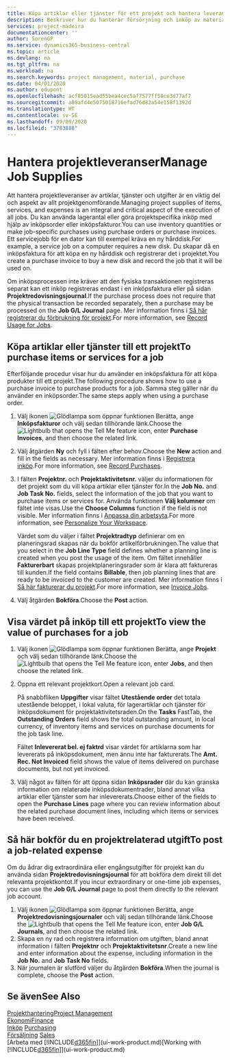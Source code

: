 ```yaml
---
title: Köpa artiklar eller tjänster för ett projekt och hantera leveranser | Microsoft Docs
description: Beskriver hur du hanterar försörjning och inköp av material och tjänster för projekt.
services: project-madeira
documentationcenter: ''
author: SorenGP
ms.service: dynamics365-business-central
ms.topic: article
ms.devlang: na
ms.tgt_pltfrm: na
ms.workload: na
ms.search.keywords: project management, material, purchase
ms.date: 04/01/2020
ms.author: edupont
ms.openlocfilehash: acf85015ead55bea4cec5af7577ff58ce3d77af7
ms.sourcegitcommit: a80afd4e5075018716efad76d82a54e158f1392d
ms.translationtype: HT
ms.contentlocale: sv-SE
ms.lasthandoff: 09/09/2020
ms.locfileid: "3783888"
---
```

# <a name="manage-job-supplies"></a><span data-ttu-id="27b55-103">Hantera projektleveranser</span><span class="sxs-lookup"><span data-stu-id="27b55-103">Manage Job Supplies</span></span>
<span data-ttu-id="27b55-104">Att hantera projektleveranser av artiklar, tjänster och utgifter är en viktig del och aspekt av allt projektgenomförande.</span><span class="sxs-lookup"><span data-stu-id="27b55-104">Managing project supplies of items, services, and expenses is an integral and critical aspect of the execution of all jobs.</span></span> <span data-ttu-id="27b55-105">Du kan använda lagerantal eller göra projektspecifika inköp med hjälp av inköpsorder eller inköpsfakturor.</span><span class="sxs-lookup"><span data-stu-id="27b55-105">You can use inventory quantities or make job-specific purchases using purchase orders or purchase invoices.</span></span> <span data-ttu-id="27b55-106">Ett servicejobb för en dator kan till exempel kräva en ny hårddisk.</span><span class="sxs-lookup"><span data-stu-id="27b55-106">For example, a service job on a computer requires a new disk.</span></span> <span data-ttu-id="27b55-107">Du skapar då en inköpsfaktura för att köpa en ny hårddisk och registrerar det i projektet.</span><span class="sxs-lookup"><span data-stu-id="27b55-107">You create a purchase invoice to buy a new disk and record the job that it will be used on.</span></span>

<span data-ttu-id="27b55-108">Om inköpsprocessen inte kräver att den fysiska transaktionen registreras separat kan ett inköp registreras endast i en inköpsfaktura eller på sidan **Projektredovisningsjournal**.</span><span class="sxs-lookup"><span data-stu-id="27b55-108">If the purchase process does not require that the physical transaction be recorded separately, then a purchase may be processed on the **Job G/L Journal** page.</span></span> <span data-ttu-id="27b55-109">Mer information finns i [Så här registrerar du förbrukning för projekt](projects-how-record-job-usage.md).</span><span class="sxs-lookup"><span data-stu-id="27b55-109">For more information, see [Record Usage for Jobs](projects-how-record-job-usage.md).</span></span>

## <a name="to-purchase-items-or-services-for-a-job"></a><span data-ttu-id="27b55-110">Köpa artiklar eller tjänster till ett projekt</span><span class="sxs-lookup"><span data-stu-id="27b55-110">To purchase items or services for a job</span></span>
<span data-ttu-id="27b55-111">Efterföljande procedur visar hur du använder en inköpsfaktura för att köpa produkter till ett projekt.</span><span class="sxs-lookup"><span data-stu-id="27b55-111">The following procedure shows how to use a purchase invoice to purchase products for a job.</span></span> <span data-ttu-id="27b55-112">Samma steg gäller när du använder en inköpsorder.</span><span class="sxs-lookup"><span data-stu-id="27b55-112">The same steps apply when using a purchase order.</span></span>  

1. <span data-ttu-id="27b55-113">Välj ikonen ![Glödlampa som öppnar funktionen Berätta](media/ui-search/search_small.png "Berätta vad du vill göra"), ange **Inköpsfakturor** och välj sedan tillhörande länk.</span><span class="sxs-lookup"><span data-stu-id="27b55-113">Choose the ![Lightbulb that opens the Tell Me feature](media/ui-search/search_small.png "Tell me what you want to do") icon, enter **Purchase Invoices**, and then choose the related link.</span></span>  
2. <span data-ttu-id="27b55-114">Välj åtgärden **Ny** och fyll i fälten efter behov.</span><span class="sxs-lookup"><span data-stu-id="27b55-114">Choose the **New** action and fill in the fields as necessary.</span></span> <span data-ttu-id="27b55-115">Mer information finns i [Registrera inköp](purchasing-how-record-purchases.md).</span><span class="sxs-lookup"><span data-stu-id="27b55-115">For more information, see [Record Purchases](purchasing-how-record-purchases.md).</span></span>
3. <span data-ttu-id="27b55-116">I fälten **Projektnr.** och **Projektaktivitetsnr.** väljer du informationen för det projekt som du vill köpa artiklar eller tjänster för.</span><span class="sxs-lookup"><span data-stu-id="27b55-116">In the **Job No.** and **Job Task No.** fields, select the information of the job that you want to purchase items or services for.</span></span> <span data-ttu-id="27b55-117">Använda funktionen **Välj kolumner** om fältet inte visas.</span><span class="sxs-lookup"><span data-stu-id="27b55-117">Use the **Choose Columns** function if the field is not visible.</span></span> <span data-ttu-id="27b55-118">Mer information finns i [Anpassa din arbetsyta](ui-personalization-user.md).</span><span class="sxs-lookup"><span data-stu-id="27b55-118">For more information, see [Personalize Your Workspace](ui-personalization-user.md).</span></span>

    <span data-ttu-id="27b55-119">Värdet som du väljer i fältet **Projektradtyp** definierar om en planeringsrad skapas när du bokför artikelförbrukningen.</span><span class="sxs-lookup"><span data-stu-id="27b55-119">The value that you select in the **Job Line Type** field defines whether a planning line is created when you post the usage of the item.</span></span> <span data-ttu-id="27b55-120">Om fältet innehåller **Fakturerbart** skapas projektplaneringsrader som är klara att faktureras till kunden.</span><span class="sxs-lookup"><span data-stu-id="27b55-120">If the field contains **Billable**, then job planning lines that are ready to be invoiced to the customer are created.</span></span> <span data-ttu-id="27b55-121">Mer information finns i [Så här fakturerar du projekt](projects-how-invoice-jobs.md).</span><span class="sxs-lookup"><span data-stu-id="27b55-121">For more information, see [Invoice Jobs](projects-how-invoice-jobs.md).</span></span>
4. <span data-ttu-id="27b55-122">Välj åtgärden **Bokföra**.</span><span class="sxs-lookup"><span data-stu-id="27b55-122">Choose the **Post** action.</span></span>

## <a name="to-view-the-value-of-purchases-for-a-job"></a><span data-ttu-id="27b55-123">Visa värdet på inköp till ett projekt</span><span class="sxs-lookup"><span data-stu-id="27b55-123">To view the value of purchases for a job</span></span>
1. <span data-ttu-id="27b55-124">Välj ikonen ![Glödlampa som öppnar funktionen Berätta](media/ui-search/search_small.png "Berätta vad du vill göra"), ange **Projekt** och välj sedan tillhörande länk.</span><span class="sxs-lookup"><span data-stu-id="27b55-124">Choose the ![Lightbulb that opens the Tell Me feature](media/ui-search/search_small.png "Tell me what you want to do") icon, enter **Jobs**, and then choose the related link.</span></span>
2. <span data-ttu-id="27b55-125">Öppna ett relevant projektkort.</span><span class="sxs-lookup"><span data-stu-id="27b55-125">Open a relevant job card.</span></span>

    <span data-ttu-id="27b55-126">På snabbfliken **Uppgifter** visar fältet **Utestående order** det totala utestående beloppet, i lokal valuta, för lagerartiklar och tjänster för inköpsdokument för projektaktivitetsraden.</span><span class="sxs-lookup"><span data-stu-id="27b55-126">On the **Tasks** FastTab, the **Outstanding Orders** field shows the total outstanding amount, in local currency, of inventory items and services on purchase documents for the job task line.</span></span>  

    <span data-ttu-id="27b55-127">Fältet **Inlevererat bel. ej faktrd** visar värdet för artiklarna som har levererats på inköpsdokument, men ännu inte har fakturerats.</span><span class="sxs-lookup"><span data-stu-id="27b55-127">The **Amt. Rec. Not Invoiced** field shows the value of items delivered on purchase documents, but not yet invoiced.</span></span>  
3. <span data-ttu-id="27b55-128">Välj något av fälten för att öppna sidan **Inköpsrader** där du kan granska information om relaterade inköpsdokumentrader, bland annat vilka artiklar eller tjänster som har inlevererats.</span><span class="sxs-lookup"><span data-stu-id="27b55-128">Choose either of the fields to open the **Purchase Lines** page where you can review information about the related purchase document lines, including which items or services have been received.</span></span>

## <a name="to-post-a-job-related-expense"></a><span data-ttu-id="27b55-129">Så här bokför du en projektrelaterad utgift</span><span class="sxs-lookup"><span data-stu-id="27b55-129">To post a job-related expense</span></span>
<span data-ttu-id="27b55-130">Om du ådrar dig extraordinära eller engångsutgifter för projekt kan du använda sidan **Projektredovisningsjournal** för att bokföra dem direkt till det relevanta projektkontot.</span><span class="sxs-lookup"><span data-stu-id="27b55-130">If you incur extraordinary or one-time job expenses, you can use the **Job G/L Journal** page to post them directly to the relevant job account.</span></span>

1. <span data-ttu-id="27b55-131">Välj ikonen ![Glödlampa som öppnar funktionen Berätta](media/ui-search/search_small.png "Berätta vad du vill göra"), ange **Projektredovisningsjournaler** och välj sedan tillhörande länk.</span><span class="sxs-lookup"><span data-stu-id="27b55-131">Choose the ![Lightbulb that opens the Tell Me feature](media/ui-search/search_small.png "Tell me what you want to do") icon, enter **Job G/L Journals**, and then choose the related link.</span></span>  
2. <span data-ttu-id="27b55-132">Skapa en ny rad och registrera information om utgiften, bland annat information i fälten **Projektnr** och **Projektaktivitetsnr**.</span><span class="sxs-lookup"><span data-stu-id="27b55-132">Create a new line and enter information about the expense, including information in the **Job No.** and **Job Task No** fields.</span></span>  
3. <span data-ttu-id="27b55-133">När journalen är slutförd väljer du åtgärden **Bokföra**.</span><span class="sxs-lookup"><span data-stu-id="27b55-133">When the journal is complete, choose the **Post** action.</span></span>

## <a name="see-also"></a><span data-ttu-id="27b55-134">Se även</span><span class="sxs-lookup"><span data-stu-id="27b55-134">See Also</span></span>
[<span data-ttu-id="27b55-135">Projekthantering</span><span class="sxs-lookup"><span data-stu-id="27b55-135">Project Management</span></span>](projects-manage-projects.md)  
[<span data-ttu-id="27b55-136">Ekonomi</span><span class="sxs-lookup"><span data-stu-id="27b55-136">Finance</span></span>](finance.md)  
<span data-ttu-id="27b55-137">[Inköp](purchasing-manage-purchasing.md)       </span><span class="sxs-lookup"><span data-stu-id="27b55-137">[Purchasing](purchasing-manage-purchasing.md)       </span></span>  
<span data-ttu-id="27b55-138">[Försäljning](sales-manage-sales.md)    </span><span class="sxs-lookup"><span data-stu-id="27b55-138">[Sales](sales-manage-sales.md)    </span></span>  
<span data-ttu-id="27b55-139">[Arbeta med [!INCLUDE[d365fin](includes/d365fin_md.md)]](ui-work-product.md)</span><span class="sxs-lookup"><span data-stu-id="27b55-139">[Working with [!INCLUDE[d365fin](includes/d365fin_md.md)]](ui-work-product.md)</span></span>  
